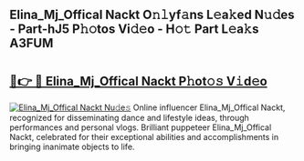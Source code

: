 ## Elina_Mj_Offical Nackt O𝚗𝚕yf𝚊ns L𝚎a𝚔ed N𝚞𝚍es - Part-hJ5 P𝚑𝚘tos Vi𝚍𝚎o - H𝚘𝚝 Part L𝚎a𝚔s A3FUM

# <h2><a href="http://kf1negv.oniu.top/?m=Elina_Mj_Offical+Nackt">🔗👉 🔴 Elina_Mj_Offical Nackt P𝚑ot𝚘𝚜 V𝚒d𝚎o</a></h2>

[![Elina_Mj_Offical Nackt Nu𝚍e𝚜](https://i.imgur.com/0qMVB7G.gif)](http://kf1negv.oniu.top/?m=Elina_Mj_Offical+Nackt)
Online influencer Elina_Mj_Offical Nackt, recognized for disseminating dance and lifestyle ideas, through performances and personal vlogs. Brilliant puppeteer Elina_Mj_Offical Nackt, celebrated for their exceptional abilities and accomplishments in bringing inanimate objects to life.  
